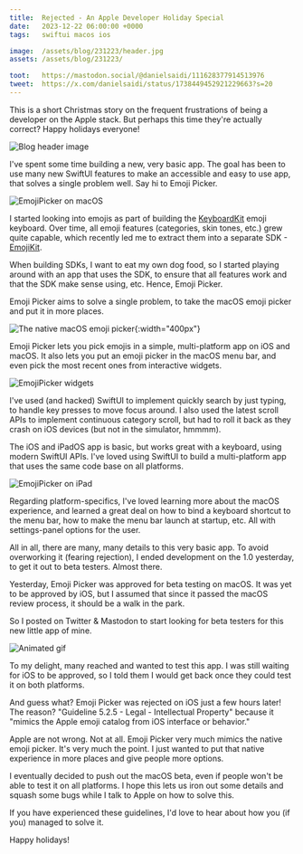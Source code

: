 ```yaml
---
title:  Rejected - An Apple Developer Holiday Special
date:   2023-12-22 06:00:00 +0000
tags:   swiftui macos ios

image:  /assets/blog/231223/header.jpg
assets: /assets/blog/231223/

toot:   https://mastodon.social/@danielsaidi/111628377914513976
tweet:  https://x.com/danielsaidi/status/1738449452921229663?s=20
---
```


This is a short Christmas story on the frequent frustrations of being a developer on the Apple stack. But perhaps this time they're actually correct? Happy holidays everyone!

![Blog header image]({{page.assets}}header.jpg)

I've spent some time building a new, very basic app. The goal has been to use many new SwiftUI features to make an accessible and easy to use app, that solves a single problem well. Say hi to Emoji Picker.

![EmojiPicker on macOS]({{page.assets}}emojipicker-macos.jpg)

I started looking into emojis as part of building the [KeyboardKit](https://keyboardkit.com) emoji keyboard. Over time, all emoji features (categories, skin tones, etc.) grew quite capable, which recently led me to extract them into a separate SDK - [EmojiKit](https://kankoda.com/emojikit).

When building SDKs, I want to eat my own dog food, so I started playing around with an app that uses the SDK, to ensure that all features work and that the SDK make sense using, etc. Hence, Emoji Picker.

Emoji Picker aims to solve a single problem, to take the macOS emoji picker and put it in more places. 

![The native macOS emoji picker]({{page.assets}}emojipicker-native.jpg){:width="400px"}

Emoji Picker lets you pick emojis in a simple, multi-platform app on iOS and macOS. It also lets you put an emoji picker in the macOS menu bar, and even pick the most recent ones from interactive widgets.

![EmojiPicker widgets]({{page.assets}}emojipicker-widgets.jpg)

I've used (and hacked) SwiftUI to implement quickly search by just typing, to handle key presses to move focus around. I also used the latest scroll APIs to implement continuous category scroll, but had to roll it back as they crash on iOS devices (but not in the simulator, hmmmm).

The iOS and iPadOS app is basic, but works great with a keyboard, using modern SwiftUI APIs. I've loved using SwiftUI to build a multi-platform app that uses the same code base on all platforms.

![EmojiPicker on iPad]({{page.assets}}emojipicker-ios.jpg)

Regarding platform-specifics, I've loved learning more about the macOS experience, and learned a great deal on how to bind a keyboard shortcut to the menu bar, how to make the menu bar launch at startup, etc. All with settings-panel options for the user.

All in all, there are many, many details to this very basic app. To avoid overworking it (fearing rejection), I ended development on the 1.0 yesterday, to get it out to beta testers. Almost there.

Yesterday, Emoji Picker was approved for beta testing on macOS. It was yet to be approved by iOS, but I assumed that since it passed the macOS review process, it should be a walk in the park. 

So I posted on Twitter & Mastodon to start looking for beta testers for this new little app of mine.

![Animated gif](https://media.tenor.com/TZiOh8PEPAwAAAAN/i-was-too-naive-and-innocent-gautam-gulati.png)

To my delight, many reached and wanted to test this app. I was still waiting for iOS to be approved, so I told them I would get back once they could test it on both platforms.

And guess what? Emoji Picker was rejected on iOS just a few hours later! The reason? "Guideline 5.2.5 - Legal - Intellectual Property" because it "mimics the Apple emoji catalog from iOS interface or behavior."

Apple are not wrong. Not at all. Emoji Picker very much mimics the native emoji picker. It's very much the point. I just wanted to put that native experience in more places and give people more options.

I eventually decided to push out the macOS beta, even if people won't be able to test it on all platforms. I hope this lets us iron out some details and squash some bugs while I talk to Apple on how to solve this.

If you have experienced these guidelines, I'd love to hear about how you (if you) managed to solve it. 

Happy holidays!